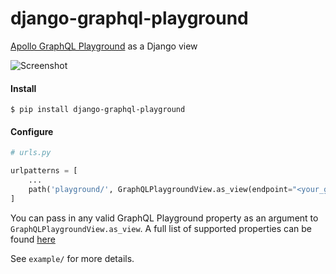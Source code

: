 # django-graphql-playground

[Apollo GraphQL Playground](https://github.com/prisma/graphql-playground) as a Django view

![Screenshot](https://cl.ly/46a5bdd1b6bf/Image%2525202019-01-10%252520at%2525205.32.57%252520PM.png)

#### Install
`$ pip install django-graphql-playground`

#### Configure 
```python
# urls.py

urlpatterns = [
    ...
    path('playground/', GraphQLPlaygroundView.as_view(endpoint="<your_graphql_endpoint>")),
]
```
You can pass in any valid GraphQL Playground property as an argument to `GraphQLPlaygroundView.as_view`. A full list of supported properties can be found [here](https://github.com/prisma/graphql-playground#properties)

See `example/` for more details.
